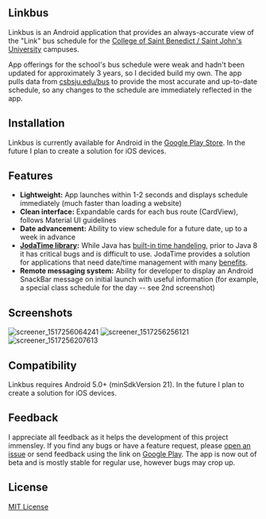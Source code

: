 ## Linkbus

Linkbus is an Android application that provides an always-accurate view of the "Link" bus schedule for the [College of Saint Benedict / Saint John's University](csbsju.edu) campuses. 

App offerings for the school's bus schedule were weak and hadn't been updated for approximately 3 years, so I decided build my own. The app pulls data from [csbsju.edu/bus](csbsju.edu/bus) to provide the most accurate and up-to-date schedule, so any changes to the schedule are immediately reflected in the app.

## Installation

Linkbus is currently available for Android in the [Google Play Store](https://play.google.com/store/apps/details?id=com.carroll.michael.linkbus). In the future I plan to create a solution for iOS devices.

## Features

* **Lightweight:** App launches within 1-2 seconds and displays schedule immediately (much faster than loading a website)
* **Clean interface:** Expandable cards for each bus route (CardView), follows Material UI guidelines 
* **Date advancement:** Ability to view schedule for a future date, up to a week in advance
* **[JodaTime library](https://github.com/dlew/joda-time-android):** While Java has [built-in time handeling](https://docs.oracle.com/javase/7/docs/api/java/util/Calendar.html), prior to Java 8 it has critical bugs and is difficult to use. JodaTime provides a solution for applications that need date/time management with many [benefits](http://www.joda.org/joda-time/#Why_Joda-Time). 
* **Remote messaging system:** Ability for developer to display an Android SnackBar message on initial launch with useful information (for example, a special class schedule for the day -- see 2nd screenshot)

## Screenshots

![screener_1517256064241](https://user-images.githubusercontent.com/20750745/36409018-8a509968-15ce-11e8-87e5-848a55300000.png)
![screener_1517256256121](https://user-images.githubusercontent.com/20750745/36409017-8a44ecc6-15ce-11e8-8125-4a57a78c117e.png)
![screener_1517256207613](https://user-images.githubusercontent.com/20750745/36409019-8a5c3cd2-15ce-11e8-9c22-9e5fdc318145.png)

## Compatibility

Linkbus requires Android 5.0+ (minSdkVersion 21). In the future I plan to create a solution for iOS devices.

## Feedback

I appreciate all feedback as it helps the development of this project immensley. If you find any bugs or have a feature request, please [open an issue](https://github.com/MichaelCarroll/linkbus/issues/new) or send feedback using the link on [Google Play](https://play.google.com/store/apps/details?id=com.carroll.michael.linkbus). The app is now out of beta and is mostly stable for regular use, however bugs may crop up.

## License

[MIT License](https://raw.githubusercontent.com/michaelcarroll/linkbus/master/LICENSE)

